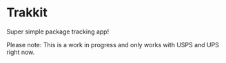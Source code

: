 Trakkit
=========

Super simple package tracking app!

Please note: This is a work in progress and only works with USPS and UPS right now.
